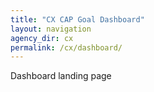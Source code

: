 ```yaml
---
title: "CX CAP Goal Dashboard"
layout: navigation
agency_dir: cx
permalink: /cx/dashboard/
---
```



Dashboard landing page